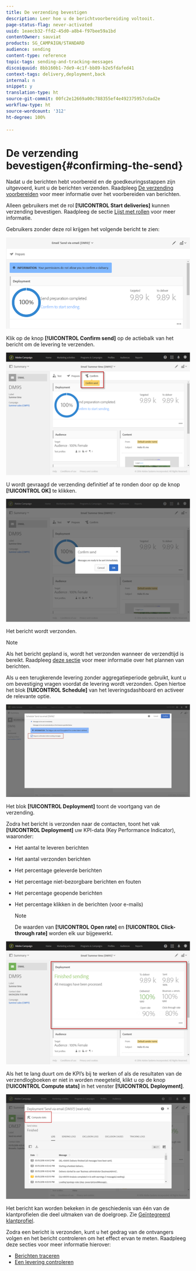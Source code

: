 ```yaml
---
title: De verzending bevestigen
description: Leer hoe u de berichtvoorbereiding voltooit.
page-status-flag: never-activated
uuid: 1eaecb32-ffd2-45d0-a8b4-f97bee59a1bd
contentOwner: sauviat
products: SG_CAMPAIGN/STANDARD
audience: sending
content-type: reference
topic-tags: sending-and-tracking-messages
discoiquuid: 8bb160b1-7de9-4c1f-bb89-b2e5fdafed41
context-tags: delivery,deployment,back
internal: n
snippet: y
translation-type: ht
source-git-commit: 00fc2e12669a00c788355ef4e492375957cdad2e
workflow-type: ht
source-wordcount: '312'
ht-degree: 100%

---
```



# De verzending bevestigen{#confirming-the-send}

Nadat u de berichten hebt voorbereid en de goedkeuringsstappen zijn uitgevoerd, kunt u de berichten verzenden. Raadpleeg [De verzending voorbereiden](../../sending/using/preparing-the-send.md) voor meer informatie over het voorbereiden van berichten.

Alleen gebruikers met de rol **[!UICONTROL Start deliveries]** kunnen verzending bevestigen. Raadpleeg de sectie [Lijst met rollen](../../administration/using/list-of-roles.md) voor meer informatie.

Gebruikers zonder deze rol krijgen het volgende bericht te zien:

![](assets/confirm_delivery_2.png)

Klik op de knop **[!UICONTROL Confirm send]** op de actiebalk van het bericht om de levering te verzenden.

![](assets/confirm_delivery.png)

U wordt gevraagd de verzending definitief af te ronden door op de knop **[!UICONTROL OK]** te klikken.

![](assets/confirm_delivery1.png)

Het bericht wordt verzonden.

>[!NOTE]
>
>Als het bericht gepland is, wordt het verzonden wanneer de verzendtijd is bereikt. Raadpleeg [deze sectie](../../sending/using/about-scheduling-messages.md) voor meer informatie over het plannen van berichten.

Als u een terugkerende levering zonder aggregatieperiode gebruikt, kunt u om bevestiging vragen voordat de levering wordt verzonden. Open hiertoe het blok **[!UICONTROL Schedule]** van het leveringsdashboard en activeer de relevante optie.

![](assets/confirmation_recurring_deliveries.png)

Het blok **[!UICONTROL Deployment]** toont de voortgang van de verzending.

Zodra het bericht is verzonden naar de contacten, toont het vak **[!UICONTROL Deployment]** uw KPI-data (Key Performance Indicator), waaronder:

* Het aantal te leveren berichten
* Het aantal verzonden berichten
* Het percentage geleverde berichten
* Het percentage niet-bezorgbare berichten en fouten
* Het percentage geopende berichten
* Het percentage klikken in de berichten (voor e-mails)

   >[!NOTE]
   >
   >De waarden van **[!UICONTROL Open rate]** en **[!UICONTROL Click-through rate]** worden elk uur bijgewerkt.

![](assets/sending_delivery.png)

Als het te lang duurt om de KPI’s bij te werken of als de resultaten van de verzendlogboeken er niet in worden meegeteld, klikt u op de knop **[!UICONTROL Compute stats]** in het venster **[!UICONTROL Deployment]**.

![](assets/sending_delivery7.png)

Het bericht kan worden bekeken in de geschiedenis van één van de klantprofielen die deel uitmaken van de doelgroep. Zie [Geïntegreerd klantprofiel](../../audiences/using/integrated-customer-profile.md).

Zodra een bericht is verzonden, kunt u het gedrag van de ontvangers volgen en het bericht controleren om het effect ervan te meten. Raadpleeg deze secties voor meer informatie hierover:

* [Berichten traceren](../../sending/using/tracking-messages.md)
* [Een levering controleren](../../sending/using/monitoring-a-delivery.md)


